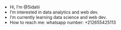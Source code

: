 -  Hi, I’m @Sidatii
-  I’m interested in data analytics and web dev.
-  I’m currently learning data science and web dev.
-  How to reach me: whatsapp number: +212655425113

<!---
Sidatii/Sidatii is a ✨ special ✨ repository because its `README.md` (this file) appears on your GitHub profile.
You can click the Preview link to take a look at your changes.
--->
